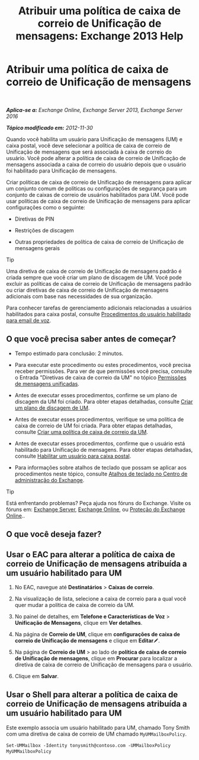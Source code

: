 ﻿---
title: 'Atribuir uma política de caixa de correio de Unificação de mensagens: Exchange 2013 Help'
TOCTitle: Atribuir uma política de caixa de correio de Unificação de mensagens
ms:assetid: c8da6cbe-3d22-4fff-8b5a-416b1c8adb6c
ms:mtpsurl: https://technet.microsoft.com/pt-br/library/Bb201728(v=EXCHG.150)
ms:contentKeyID: 50486616
ms.date: 05/22/2018
mtps_version: v=EXCHG.150
ms.translationtype: MT
---

# Atribuir uma política de caixa de correio de Unificação de mensagens

 

_**Aplica-se a:** Exchange Online, Exchange Server 2013, Exchange Server 2016_

_**Tópico modificado em:** 2012-11-30_

Quando você habilita um usuário para Unificação de mensagens (UM) e caixa postal, você deve selecionar a política de caixa de correio de Unificação de mensagens que será associada à caixa de correio do usuário. Você pode alterar a política de caixa de correio de Unificação de mensagens associada a caixa de correio do usuário depois que o usuário foi habilitado para Unificação de mensagens.

Criar políticas de caixa de correio de Unificação de mensagens para aplicar um conjunto comum de políticas ou configurações de segurança para um conjunto de caixas de correio de usuários habilitados para UM. Você pode usar políticas de caixa de correio de Unificação de mensagens para aplicar configurações como o seguinte:

  - Diretivas de PIN

  - Restrições de discagem

  - Outras propriedades de política de caixa de correio de Unificação de mensagens gerais


> [!TIP]
> Uma diretiva de caixa de correio de Unificação de mensagens padrão é criada sempre que você criar um plano de discagem de UM. Você pode excluir as políticas de caixa de correio de Unificação de mensagens padrão ou criar diretivas de caixa de correio de Unificação de mensagens adicionais com base nas necessidades de sua organização.



Para conhecer tarefas de gerenciamento adicionais relacionadas a usuários habilitados para caixa postal, consulte [Procedimentos do usuário habilitado para email de voz](voice-mail-enabled-user-procedures-exchange-2013-help.md).

## O que você precisa saber antes de começar?

  - Tempo estimado para conclusão: 2 minutos.

  - Para executar este procedimento ou estes procedimentos, você precisa receber permissões. Para ver de que permissões você precisa, consulte o Entrada "Diretivas de caixa de correio da UM" no tópico [Permissões de mensagens unificadas](unified-messaging-permissions-exchange-2013-help.md).

  - Antes de executar esses procedimentos, confirme se um plano de discagem da UM foi criado. Para obter etapas detalhadas, consulte [Criar um plano de discagem de UM](create-a-um-dial-plan-exchange-2013-help.md).

  - Antes de executar esses procedimentos, verifique se uma política de caixa de correio de UM foi criada. Para obter etapas detalhadas, consulte [Criar uma política de caixa de correio da UM](create-a-um-mailbox-policy-exchange-2013-help.md).

  - Antes de executar esses procedimentos, confirme que o usuário está habilitado para Unificação de mensagens. Para obter etapas detalhadas, consulte [Habilitar um usuário para caixa postal](enable-a-user-for-voice-mail-exchange-2013-help.md).

  - Para informações sobre atalhos de teclado que possam se aplicar aos procedimentos neste tópico, consulte [Atalhos de teclado no Centro de administração do Exchange](keyboard-shortcuts-in-the-exchange-admin-center-exchange-online-protection-help.md).


> [!TIP]
> Está enfrentando problemas? Peça ajuda nos fóruns do Exchange. Visite os fóruns em: <A href="https://go.microsoft.com/fwlink/p/?linkid=60612">Exchange Server</A>, <A href="https://go.microsoft.com/fwlink/p/?linkid=267542">Exchange Online</A>, ou <A href="https://go.microsoft.com/fwlink/p/?linkid=285351">Proteção do Exchange Online</A>..



## O que você deseja fazer?

## Usar o EAC para alterar a política de caixa de correio de Unificação de mensagens atribuída a um usuário habilitado para UM

1.  No EAC, navegue até **Destinatários** \> **Caixas de correio**.

2.  Na visualização de lista, selecione a caixa de correio para a qual você quer mudar a política de caixa de correio da UM.

3.  No painel de detalhes, em **Telefone e Características de Voz** \> **Unificação de Mensagens**, clique em **Ver detalhes**.

4.  Na página de **Correio de UM**, clique em **configurações de caixa de correio de Unificação de mensagens** e clique em **Editar**![Ícone de edição](images/JJ218640.6f53ccb2-1f13-4c02-bea0-30690e6ea71d(EXCHG.150).gif "Ícone de edição").

5.  Na página de **Correio de UM** \> ao lado de **política de caixa de correio de Unificação de mensagens**, clique em **Procurar** para localizar a diretiva de caixa de correio de Unificação de mensagens para o usuário.

6.  Clique em **Salvar**.

## Usar o Shell para alterar a política de caixa de correio de Unificação de mensagens atribuída a um usuário habilitado para UM

Este exemplo associa um usuário habilitado para UM, chamado Tony Smith com uma diretiva de caixa de correio de UM chamado `MyUMMailboxPolicy`.

    Set-UMMailbox -Identity tonysmith@contoso.com -UMMailboxPolicy MyUMMailboxPolicy

